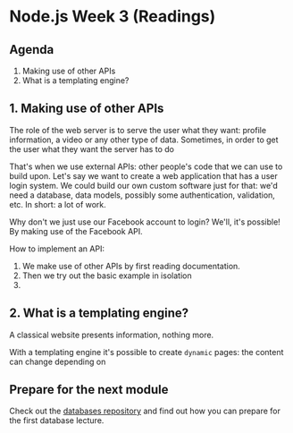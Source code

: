 # Node.js Week 3 (Readings)

## Agenda

1. Making use of other APIs
2. What is a templating engine?

## 1. Making use of other APIs

The role of the web server is to serve the user what they want: profile information, a video or any other type of data. Sometimes, in order to get the user what they want the server has to do

That's when we use external APIs: other people's code that we can use to build upon. Let's say we want to create a web application that has a user login system. We could build our own custom software just for that: we'd need a database, data models, possibly some authentication, validation, etc. In short: a lot of work.

Why don't we just use our Facebook account to login? We'll, it's possible! By making use of the Facebook API.

How to implement an API:

1. We make use of other APIs by first reading documentation.
2. Then we try out the basic example in isolation
3.

## 2. What is a templating engine?

A classical website presents information, nothing more.

With a templating engine it's possible to create `dynamic` pages: the content can change depending on

## Prepare for the next module

Check out the [databases repository](https://github.com/HackYourFuture/databases)
and find out how you can prepare for the first database lecture.

